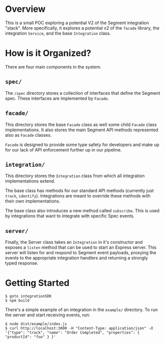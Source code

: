 # Overview
This is a small POC exploring a potential V2 of the Segment integration "stack". More specifically, it explores a potential v2 of the `facade` library, the integration `Service`, and the base `Integration` class.

# How is it Organized?
There are four main components in the system.

## `spec/`
The `/spec` directory stores a collection of interfaces that define the Segment spec. These interfaces are implemented by `Facade`.

## `facade/`
This directory stores the base `Facade` class as well some child `Facade` class implementations. It also stores the main Segment API methods represented also as `Facade` classes.

`Facade` is designed to provide some type safety for developers and make up for our lack of API enforcement further up in our pipeline.

## `integration/`
This directory stores the `Integration` class from which all integration implementations extend.

The base class has methods for our standard API methods (currently just `track`, `identify`). Integrations are meant to override these methods with their own implementations.

The base class also introduces a new method called `subscribe`. This is used by integrations that want to integrate with specific Spec events.

## `server/`
Finally, the Server class takes an `Integration` in it's constructor and exposes a `listen` method that can be used to start an Express server. This server will listen for and respond to Segment event payloads, proxying the events to the appropriate integration handlers and returning a strongly typed response.

# Getting Started
```
$ goto integrationSDK
$ npm build
```

There's a simple example of an integration in the `example/` directory. To run the server and start receiving events, run:

```
$ node dist/example/index.js
$ curl http://localhost:3000 -H "Content-Type: application/json" -d '{"type": "track", "name": "Order Completed", "properties": { "productId": "foo" } }'
```
